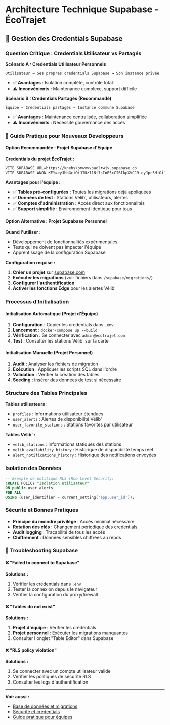 
# Architecture Technique Supabase - ÉcoTrajet

## 🔐 Gestion des Credentials Supabase

### Question Critique : Credentials Utilisateur vs Partagés

**Scénario A : Credentials Utilisateur Personnels**
```
Utilisateur → Ses propres credentials Supabase → Son instance privée
```
- ✅ **Avantages** : Isolation complète, contrôle total
- ⚠️ **Inconvénients** : Maintenance complexe, support difficile

**Scénario B : Credentials Partagés (Recommandé)**
```
Équipe → Credentials partagés → Instance commune Supabase
```
- ✅ **Avantages** : Maintenance centralisée, collaboration simplifiée
- ⚠️ **Inconvénients** : Nécessite gouvernance des accès

### 🚀 Guide Pratique pour Nouveaux Développeurs

#### **Option Recommandée : Projet Supabase d'Équipe**

**Credentials du projet ÉcoTrajet :**
```env
VITE_SUPABASE_URL=https://knebskomwvvvoaclrwjv.supabase.co
VITE_SUPABASE_ANON_KEY=eyJhbGciOiJIUzI1NiIsInR5cCI6IkpXVCJ9.eyJpc3MiOiJzdXBhYmFzZSIsInJlZiI6ImtuZWJza29td3Z2dm9hY2xyd2p2Iiwicm9sZSI6ImFub24iLCJpYXQiOjE3NDk2MzkzMDMsImV4cCI6MjA2NTIxNTMwM30.45ggA2kNYAVa9_bRqL2ihaan1oqx55HyYlYLv_zxsa8
```

**Avantages pour l'équipe :**
- ✅ **Tables pré-configurées** : Toutes les migrations déjà appliquées
- ✅ **Données de test** : Stations Vélib', utilisateurs, alertes
- ✅ **Comptes d'administration** : Accès direct aux fonctionnalités
- ✅ **Support simplifié** : Environnement identique pour tous

#### **Option Alternative : Projet Supabase Personnel**

**Quand l'utiliser :**
- Développement de fonctionnalités expérimentales
- Tests qui ne doivent pas impacter l'équipe
- Apprentissage de la configuration Supabase

**Configuration requise :**
1. **Créer un projet** sur [supabase.com](https://supabase.com)
2. **Exécuter les migrations** (voir fichiers dans `/supabase/migrations/`)
3. **Configurer l'authentification** 
4. **Activer les fonctions Edge** pour les alertes Vélib'

### Processus d'Initialisation

#### **Initialisation Automatique (Projet d'Équipe)**
1. **Configuration** : Copier les credentials dans `.env`
2. **Lancement** : `docker-compose up --build`
3. **Vérification** : Se connecter avec `admin@ecotrajet.com`
4. **Test** : Consulter les stations Vélib' sur la carte

#### **Initialisation Manuelle (Projet Personnel)**
1. **Audit** : Analyser les fichiers de migration
2. **Exécution** : Appliquer les scripts SQL dans l'ordre
3. **Validation** : Vérifier la création des tables
4. **Seeding** : Insérer des données de test si nécessaire

### Structure des Tables Principales

**Tables utilisateurs :**
- `profiles` : Informations utilisateur étendues
- `user_alerts` : Alertes de disponibilité Vélib'
- `user_favorite_stations` : Stations favorites par utilisateur

**Tables Vélib' :**
- `velib_stations` : Informations statiques des stations
- `velib_availability_history` : Historique de disponibilité temps réel
- `alert_notifications_history` : Historique des notifications envoyées

### Isolation des Données

```sql
-- Exemple de politique RLS (Row Level Security)
CREATE POLICY "Isolation utilisateur" 
ON public.user_alerts 
FOR ALL 
USING (user_identifier = current_setting('app.user_id'));
```

### Sécurité et Bonnes Pratiques

- **Principe du moindre privilège** : Accès minimal nécessaire
- **Rotation des clés** : Changement périodique des credentials
- **Audit logging** : Traçabilité de tous les accès
- **Chiffrement** : Données sensibles chiffrées au repos

### 🔧 Troubleshooting Supabase

#### ❌ "Failed to connect to Supabase"
**Solutions :**
1. Vérifier les credentials dans `.env`
2. Tester la connexion depuis le navigateur
3. Vérifier la configuration du proxy/firewall

#### ❌ "Tables do not exist"
**Solutions :**
1. **Projet d'équipe** : Vérifier les credentials
2. **Projet personnel** : Exécuter les migrations manquantes
3. Consulter l'onglet "Table Editor" dans Supabase

#### ❌ "RLS policy violation"
**Solutions :**
1. Se connecter avec un compte utilisateur valide
2. Vérifier les politiques de sécurité RLS
3. Consulter les logs d'authentification

---

**Voir aussi :**
- [Base de données et migrations](./database.md)
- [Sécurité et credentials](./security.md)
- [Guide pratique pour équipes](../../guides/README.md)
